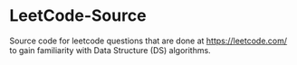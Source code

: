 # LeetCode-Source

Source code for leetcode questions that are done at https://leetcode.com/ to gain familiarity with Data Structure (DS) algorithms.
